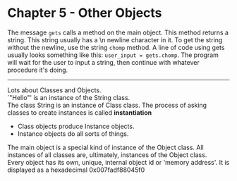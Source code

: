 # Chapter 5 - Other Objects

The message `gets` calls a method on the main object. This method returns a string. This string usually has a \n newline character in it. To get the string without the newline, use the string `chomp` method. A line of code using gets usually looks something like this: `user_input = gets.chomp`. The program will wait for the user to input a string, then continue with whatever procedure it's doing.

---
Lots about Classes and Objects.    
`"Hello"' is an instance of the String class.    
The class String is an instance of Class class.
The process of asking classes to create instances is called **instantiation**
* Class objects produce Instance objects.
* Instance objects do all sorts of things.  

The main object is a special kind of instance of the Object class. All instances of all classes are, ultimately, instances of the Object class.    
Every object has its own, unique, internal object id or 'memory address'. It is displayed as a hexadecimal 0x007fadf88045f0
